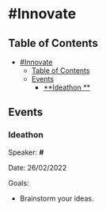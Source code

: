 # #Innovate

## Table of Contents
- [#Innovate](#Innovate)
  - [Table of Contents](#table-of-contents)
  - [Events](#events)
    - [**Ideathon **](#ideathon)

  


## Events


### Ideathon


Speaker: **#** 

Date: 26/02/2022 

Goals: 

  - Brainstorm your ideas.

